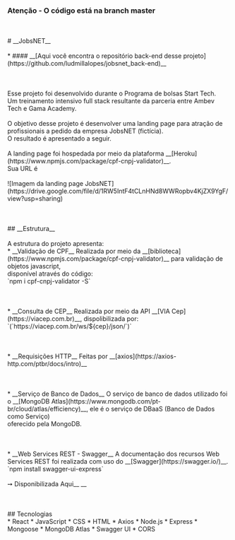 ### Atenção - O código está na branch master ##
<br />
<br />
# __JobsNET__
<br />
<br />
* #### __[Aqui você encontra o  repositório back-end desse projeto](https://github.com/ludmillalopes/jobsnet_back-end)__
<br />
<br />
<br />
<br />
Esse projeto foi desenvolvido durante o Programa de bolsas Start Tech.<br />
Um treinamento intensivo full stack resultante da parceria entre Ambev Tech e Gama Academy.
<br />
<br />
O objetivo desse projeto é desenvolver uma landing page para atração de profissionais a pedido da empresa JobsNET (fictícia).<br />
O resultado é apresentado a seguir.
<br />
<br />
A landing page foi hospedada por meio da plataforma __[Heroku](https://www.npmjs.com/package/cpf-cnpj-validator)__.<br />
Sua URL é <https://jobsnetvagas.herokuapp.com/>
<br />
<br />
![Imagem da landing page JobsNET](https://drive.google.com/file/d/1RW5IntF4tCLnHNd8WWRopbv4KjZX9YgF/view?usp=sharing)
<br />
<br />
<br />
<br />
## __Estrutura__
<br /><br />
A estrutura do projeto apresenta:
<br />
* __Validação de CPF__
Realizada por meio da __[biblioteca](https://www.npmjs.com/package/cpf-cnpj-validator)__ para validação de objetos javascript,<br />
disponível através do código:
<br />
      `npm i cpf-cnpj-validator -S`
<br />
<br />
<br />
<br />
* __Consulta de CEP__
Realizada por meio da API __[VIA Cep](https://viacep.com.br)__, dispolibilizada por:
<br />
      `(`https://viacep.com.br/ws/${cep}/json/`)`
<br />
<br />
<br />
<br />
* __Requisições HTTP__
Feitas por __[axios](https://axios-http.com/ptbr/docs/intro)__
<br />
<br />
<br />
<br />
* __Serviço de Banco de Dados__
O serviço de banco de dados utilizado foi o __[MongoDB Atlas](https://www.mongodb.com/pt-br/cloud/atlas/efficiency)__, ele é o serviço de DBaaS (Banco de Dados como Serviço)<br /> oferecido pela MongoDB.
<br />
<br />
<br />
<br />
* __Web Services REST - Swagger__
A documentação dos recursos Web Services REST foi realizada com uso do __[Swagger](https://swagger.io/)__.
<br />
      `npm install swagger-ui-express`
<br />
<br />
➙ Disponibilizada Aqui__ <https://jobsnet-back-end.herokuapp.com/docs/>__
<br />
<br />
<br />
<br />
## Tecnologias
<br />
* React
* JavaScript
* CSS
* HTML
* Axios
* Node.js
* Express
* Mongoose
* MongoDB Atlas
* Swagger UI
* CORS
<br />
<br />
<br />
<br />
